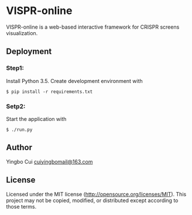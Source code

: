 # VISPR-online
VISPR-online is a web-based interactive framework for CRISPR screens visualization.

Deployment
-------
### Step1:
Install Python 3.5. Create development environment with
```
$ pip install -r requirements.txt
```
### Setp2:
Start the application with
```
$ ./run.py
```

Author
------
Yingbo Cui <cuiyingbomail@163.com>

License
-------

Licensed under the MIT license (http://opensource.org/licenses/MIT). This project may not be copied, modified, or distributed except according to those terms.